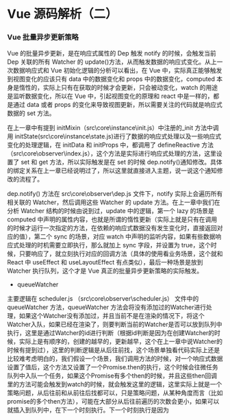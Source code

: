 # Vue 源码解析（二）

### Vue 批量异步更新策略

Vue 的批量异步更新，是在响应式属性的 Dep 触发 notify 的时候，会触发当前 Dep 关联的所有 Watcher 的 update()方法，从而触发数据的响应式变化。从上一次数据响应式和 Vue 初始化逻辑的分析可以看出，在 Vue 中，实际真正能够触发到视图变化的应该只有 data 中的数据变化和 props 中的数据变化，computed 本身是惰性的，实际上只有在获取的时候才会更新，只会被动变化，watch 的用途是监听数据变化，所以在 Vue 中，引起视图变化的原理和 react 中是一样的，都是通过 data 或者 props 的变化来导致视图更新，所以需要关注的代码就是响应式数据的 set 方法。

在上一章中有提到 initMixin（src\core\instance\init.js）中注册的\_init 方法中调用 initState(src\core\instance\state.js)进行了数据的响应式处理以及一些响应式变化的处理逻辑，在 initData 和 initProps 中，都调用了 defineReactive 方法（src\core\observer\index.js），这个方法是实际进行响应式处理的方法，这里设置了 set 和 get 方法，所以实际触发是在 set 的时候 dep.notify()通知修改。具体的绑定关系在上一章已经说明过了，所以这里就直接进入主题，说一说这个通知修改的流程了。

dep.notify() 方法在 src\core\observer\dep.js 文件下，notify 实际上会遍历所有相关联的 Watcher，然后调用这些 Watcher 的 update 方法。在上一章中我们在分析 Watcher 结构的时候由说到过，update 中的逻辑，第一个 lazy 的场景是 computed 中声明的属性内容，也就是所谓的惰性更新（实际上就是只有在调用的时候才运行一次指定的方法，在依赖的响应式数据没有发生变化时，直接返回对应的值），第二个 sync 的场景，对应 watch 中声明的监听内容，如果有些数据响应式处理的时机需要立即执行，那么就加上 sync 字段，并设置为 true，这个时候，只要响应了，就立刻执行对应的回调方法（具体的使用看业务场景，这个就和 React 中 useEffect 和 useLayoutEffect 有点类似），最后一种场景是放到 Watcher 执行队列，这个才是 Vue 真正的批量异步更新策略的实际触发。

-   queueWatcher

主要逻辑在 scheduler.js （src\core\observer\scheduler.js） 文件中的 queueWatcher 方法，queueWatcher 方法会将没有添加过的Watcher进行处理，如果这个Watcher没有添加过，并且当前不是在渲染的情况下，将这个Watcher入队，如果已经在渲染了，则要判断当前的Watcher是否可以放到队列中执行，这里是通过Watcher的id进行判断（根据id判断是因为在创建Watcher的时候，实际上是有顺序的，创建的越早的，更新越早，这个在上一章中说Watcher的时候有提到过），这里的判断逻辑是从后往前找，这个场景单独看代码实际上还是比较难考虑明白的，我们假设一个场景，我们调用方法的时候，对一个响应式数据设置了值后，这个方法又设置了一个Promise.then的执行，这个时候会往微任务队列中入队一个任务，如果这个Promise有多个then的时候，并且这些then回调里的方法可能会触发到watch的时候，就会触发这里的逻辑，这里实际上就是一个策略问题，从后往前和从前往后找都可以，只是策略问题，从某种角度而言（比如promise的多个then方法），可能在大部分从后往前遍历的次数会更小，如果可以就插入到队列中，在下一个时刻执行。下一个时刻执行是因为
